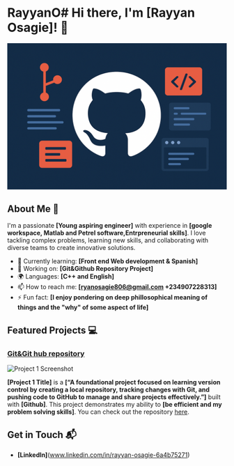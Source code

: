 # RayyanO# Hi there, I'm [Rayyan Osagie]! 👋

![Banner Image](https://github.com/ryanosagie806-dev/RayyanO/blob/main/ChatGPT%20Image%20Sep%209%2C%202025%2C%2003_33_50%20PM.png)

## About Me 🚀

I'm a passionate **[Young aspiring engineer]** with experience in **[google workspace, Matlab and Petrel software,Entrpreneurial skills]**. I love tackling complex problems, learning new skills, and collaborating with diverse teams to create innovative solutions.

- 🌱 Currently learning: **[Front end Web development & Spanish]**
- 🔭 Working on: **[Git&Github Repository Project]**
- 🌍 Languages: **[C++ and English]**
- 📫 How to reach me: **[ryanosagie806@gmail.com +234907228313]**
- ⚡ Fun fact: **[I enjoy pondering on deep phillosophical meaning of things and the "why" of some  aspect of life]**



## Featured Projects 💻

### [Git&Git hub repository](https://github.com/ryanosagie806-dev/-LocalRepoProject)

![Project 1 Screenshot](https://drive.google.com/file/d/1rsNcZLwZvcg4d0-vpg4LM_YdOkTTFqDv/view?usp=sharing)

**[Project 1 Title]** is a **[“A foundational project focused on learning version control by creating a local repository, tracking changes with Git, and pushing code to GitHub to manage and share projects effectively.”]** built with **[Github]**. This project demonstrates my ability to **[be efficient and my problem solving skills]**. You can check out the repository [here](https://github.com/ryanosagie806-dev/-LocalRepoProject).


## Get in Touch 📬

- **[LinkedIn]**(www.linkedin.com/in/rayyan-osagie-6a4b75271)



